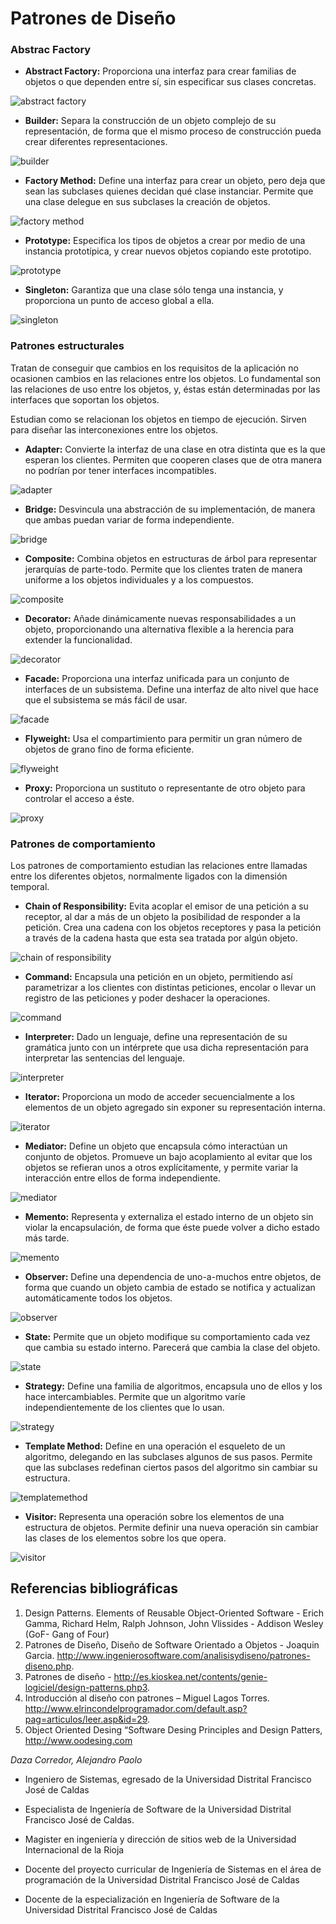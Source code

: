 # Patrones de Diseño

### Abstrac Factory
- **Abstract Factory:** Proporciona una interfaz para crear familias de objetos o que dependen entre sí, sin especificar sus clases concretas.

![abstract factory](imagenes/abstractfactory.png)

- **Builder:** Separa la construcción de un objeto complejo de su representación, de forma que el mismo proceso de construcción pueda crear diferentes representaciones.

![builder](imagenes/builder.png)

- **Factory Method:** Define una interfaz para crear un objeto, pero deja que sean las subclases quienes decidan qué clase instanciar. Permite que una clase delegue en sus subclases la creación de objetos.

![factory method](imagenes/factorymethod.png)

- **Prototype:** Especifica los tipos de objetos a crear por medio de una instancia prototípica, y crear nuevos objetos copiando este prototipo.

![prototype](imagenes/prototype.png)

- **Singleton:** Garantiza que una clase sólo tenga una instancia, y proporciona un punto de acceso global a ella.

![singleton](imagenes/singleton.png)

### Patrones estructurales
Tratan de conseguir que cambios en los requisitos de la aplicación no ocasionen cambios en las relaciones entre los objetos. Lo fundamental son las relaciones de uso entre los objetos, y, éstas están determinadas por las interfaces que soportan los objetos.

Estudian como se relacionan los objetos en tiempo de ejecución. Sirven para diseñar las interconexiones entre los objetos.

- **Adapter:** Convierte la interfaz de una clase en otra distinta que es la que esperan los clientes. Permiten que cooperen clases que de otra manera no podrían por tener interfaces incompatibles.

![adapter](imagenes/adapter.png)

- **Bridge:** Desvincula una abstracción de su implementación, de manera que ambas puedan variar de forma independiente.

![bridge](imagenes/bridge.png)

- **Composite:** Combina objetos en estructuras de árbol para representar jerarquías de parte-todo. Permite que los clientes traten de manera uniforme a los objetos individuales y a los compuestos.

![composite](imagenes/composite.png)

- **Decorator:** Añade dinámicamente nuevas responsabilidades a un objeto, proporcionando una alternativa flexible a la herencia para extender la funcionalidad.

![decorator](imagenes/decorator.png)

- **Facade:** Proporciona una interfaz unificada para un conjunto de interfaces de un subsistema. Define una interfaz de alto nivel que hace que el subsistema se más fácil de usar.

![facade](imagenes/facade.png)

- **Flyweight:** Usa el compartimiento para permitir un gran número de objetos de grano fino de forma eficiente.

![flyweight](imagenes/flyweight.png)

- **Proxy:** Proporciona un sustituto o representante de otro objeto para controlar el acceso a éste.

![proxy](imagenes/proxy.png)


### Patrones de comportamiento
Los patrones de comportamiento estudian las relaciones entre llamadas entre los diferentes objetos, normalmente ligados con la dimensión temporal.

- **Chain of Responsibility:** Evita acoplar el emisor de una petición a su receptor, al dar a más de un objeto la posibilidad de responder a la petición. Crea una cadena con los objetos receptores y pasa la petición a través de la cadena hasta que esta sea tratada por algún objeto.

![chain of responsibility](imagenes/chainofresponsibility.png)

- **Command:** Encapsula una petición en un objeto, permitiendo así parametrizar a los clientes con distintas peticiones, encolar o llevar un registro de las peticiones y poder deshacer la operaciones.

![command](imagenes/command.png)

- **Interpreter:** Dado un lenguaje, define una representación de su gramática junto con un intérprete que usa dicha representación para interpretar las sentencias del lenguaje.

![interpreter](imagenes/interpreter.png)

- **Iterator:** Proporciona un modo de acceder secuencialmente a los elementos de un objeto agregado sin exponer su representación interna.

![iterator](imagenes/iterator.png)

- **Mediator:** Define un objeto que encapsula cómo interactúan un conjunto de objetos. Promueve un bajo acoplamiento al evitar que los objetos se refieran unos a otros explícitamente, y permite variar la interacción entre ellos de forma independiente.

![mediator](imagenes/mediator.png)

- **Memento:** Representa y externaliza el estado interno de un objeto sin violar la encapsulación, de forma que éste puede volver a dicho estado más tarde.

![memento](imagenes/memento.png)

- **Observer:** Define una dependencia de uno-a-muchos entre objetos, de forma que cuando un objeto cambia de estado se notifica y actualizan automáticamente todos los objetos.

![observer](imagenes/observer.png)

- **State:** Permite que un objeto modifique su comportamiento cada vez que cambia su estado interno. Parecerá que cambia la clase del objeto.

![state](imagenes/state.png)

- **Strategy:** Define una familia de algoritmos, encapsula uno de ellos y los hace intercambiables. Permite que un algoritmo varíe independientemente de los clientes que lo usan.

![strategy](imagenes/strategy.png)

- **Template Method:** Define en una operación el esqueleto de un algoritmo, delegando en las subclases algunos de sus pasos. Permite que las subclases redefinan ciertos pasos del algoritmo sin cambiar su estructura.

![templatemethod](imagenes/templatemethod.png)

- **Visitor:** Representa una operación sobre los elementos de una estructura de objetos. Permite definir una nueva operación sin cambiar las clases de los elementos sobre los que opera.

![visitor](imagenes/visitor.png)


## Referencias bibliográficas
1. Design Patterns. Elements of Reusable Object-Oriented Software - Erich Gamma, Richard Helm, Ralph Johnson, John Vlissides - Addison Wesley (GoF- Gang of Four)
2. Patrones de Diseño, Diseño de Software Orientado a Objetos - Joaquin Garcia. http://www.ingenierosoftware.com/analisisydiseno/patrones-diseno.php.
3. Patrones de diseño -  http://es.kioskea.net/contents/genie-logiciel/design-patterns.php3.
4. Introducción al diseño con patrones – Miguel Lagos Torres. http://www.elrincondelprogramador.com/default.asp?pag=articulos/leer.asp&id=29.
5. Object Oriented Desing “Software Desing Principles and Design Patters, http://www.oodesing.com



*Daza Corredor, Alejandro Paolo*

- Ingeniero de Sistemas, egresado de la Universidad Distrital Francisco José de Caldas
- Especialista de Ingeniería de Software de la Universidad Distrital Francisco José de Caldas.
- Magister en ingeniería y dirección de sitios web de la Universidad Internacional de la Rioja

- Docente del proyecto curricular de Ingeniería de Sistemas en el área de programación de la Universidad Distrital Francisco José de Caldas
- Docente de la especialización en Ingeniería de Software de la Universidad Distrital Francisco José de Caldas
